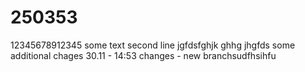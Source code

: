 # 250353
12345678912345
some text
second line
jgfdsfghjk ghhg
jhgfds
some additional chages 
30.11 - 14:53
changes - new branchsudfhsihfu
